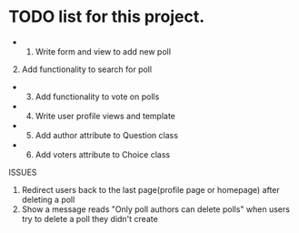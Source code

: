 # TODO list for this project.


- 1. Write form and view to add new poll
2. Add functionality to search for poll

- 3. Add functionality to vote on polls
- 4. Write user profile views and template
- 5. Add author attribute to Question class
- 6. Add voters attribute to Choice class




ISSUES
1. Redirect users back to the last page(profile page or homepage) after deleting a poll
2. Show a message reads "Only poll authors can delete polls" when users try to delete a poll they didn't create

